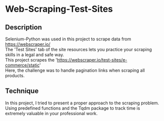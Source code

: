 # Web-Scraping-Test-Sites
## Description
Selenium-Python was used in this project to scrape data from https://webscraper.io/  
The 'Test Sites' tab of the site resources lets you practice your scraping skills in a legal and safe way.  
This project scrapes the 'https://webscraper.io/test-sites/e-commerce/static'  
Here, the challenge was to handle pagination links when scraping all products.  
## Technique
In this project, I tried to present a proper approach to the scraping problem. Using predefined functions and the Tqdm package to track time is extremely valuable in your professional work.
